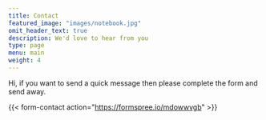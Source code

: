 ```yaml
---
title: Contact
featured_image: "images/notebook.jpg"
omit_header_text: true
description: We'd love to hear from you
type: page
menu: main
weight: 4
---
```



Hi, if you want to send a quick message then please complete the form and send away. 

{{< form-contact action="https://formspree.io/mdowwvgb"  >}}
